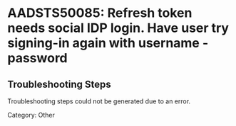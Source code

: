 # AADSTS50085: Refresh token needs social IDP login. Have user try signing-in again with username -password


## Troubleshooting Steps
Troubleshooting steps could not be generated due to an error.

Category: Other